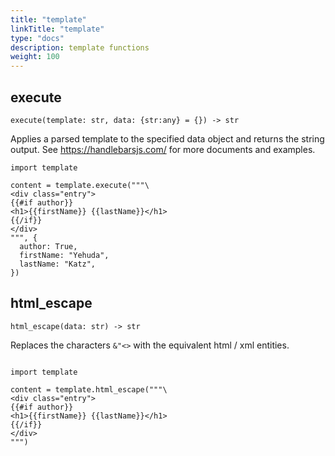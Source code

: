 ```yaml
---
title: "template"
linkTitle: "template"
type: "docs"
description: template functions
weight: 100
---
```


## execute

`execute(template: str, data: {str:any} = {}) -> str`

Applies a parsed template to the specified data object and returns the string output. See https://handlebarsjs.com/ for more documents and examples.

```python3
import template

content = template.execute("""\
<div class="entry">
{{#if author}}
<h1>{{firstName}} {{lastName}}</h1>
{{/if}}
</div>
""", {
  author: True,
  firstName: "Yehuda",
  lastName: "Katz",
})
```

## html_escape

`html_escape(data: str) -> str`

Replaces the characters `&"<>` with the equivalent html / xml entities.

```python3

import template

content = template.html_escape("""\
<div class="entry">
{{#if author}}
<h1>{{firstName}} {{lastName}}</h1>
{{/if}}
</div>
""")
```
